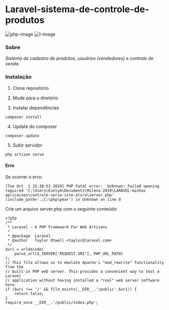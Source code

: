 # Laravel-sistema-de-controle-de-produtos

![php-image]
![l-image]



### Sobre

*Sistema de cadastro de produtos, usuários (vendedores) e controle de venda.*

### Instalação

1. Clone repositório

2. Mude para o diretório

3. Instalar dependências 
```
composer install
```
4. Update do composer
```
composer update
```
5. Subir servidor
```
php artisan serve
```

#### Erro

Se ocorrer o erro:
```
[Tue Oct  1 15:38:53 2019] PHP Fatal error:  Unknown: Failed opening required 'C:\Users\Evelym\Documents\Milena-2019\LARAVEL-minhas aplicacoes\controle-serie-site-alura\server.php' (include_path='.;C:\php\pear') in Unknown on line 0
```
Crie um arquivo server.php com o seguinte conteúdo:
```
<?php
/**
 * Laravel - A PHP Framework For Web Artisans
 *
 * @package  Laravel
 * @author   Taylor Otwell <taylor@laravel.com>
 */
$uri = urldecode(
    parse_url($_SERVER['REQUEST_URI'], PHP_URL_PATH)
);
// This file allows us to emulate Apache's "mod_rewrite" functionality from the
// built-in PHP web server. This provides a convenient way to test a Laravel
// application without having installed a "real" web server software here.
if ($uri !== '/' && file_exists(__DIR__.'/public'.$uri)) {
    return false;
}
require_once __DIR__.'/public/index.php';
```

[php-image]:https://img.shields.io/badge/php-v7.3.8-blue

[l-image]:https://img.shields.io/badge/laravel-v5.8.*-orange




